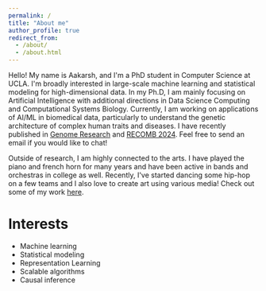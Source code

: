 ```yaml
---
permalink: /
title: "About me"
author_profile: true
redirect_from: 
  - /about/
  - /about.html
---
```


Hello! My name is Aakarsh, and I'm a PhD student in Computer Science at UCLA. I'm broadly interested in large-scale machine learning and statistical modeling for high-dimensional data. In my Ph.D, I am mainly focusing on Artificial Intelligence with additional directions in Data Science Computing and Computational Systems Biology. Currently, I am working on applications of AI/ML in biomedical data, particularly to understand the genetic architecture of complex human traits and diseases. I have recently published in [Genome Research](https://genome.cshlp.org/) and [RECOMB 2024](https://recomb.org/recomb2024/). Feel free to send an email if you would like to chat!

Outside of research, I am highly connected to the arts. I have played the piano and french horn for many years and have been active in bands and orchestras in college as well. Recently, I've started dancing some hip-hop on a few teams and I also love to create art using various media! Check out some of my work [here](https://aakarsh-anand.github.io/hobbies/).

Interests
======
- Machine learning
- Statistical modeling
- Representation Learning
- Scalable algorithms
- Causal inference
